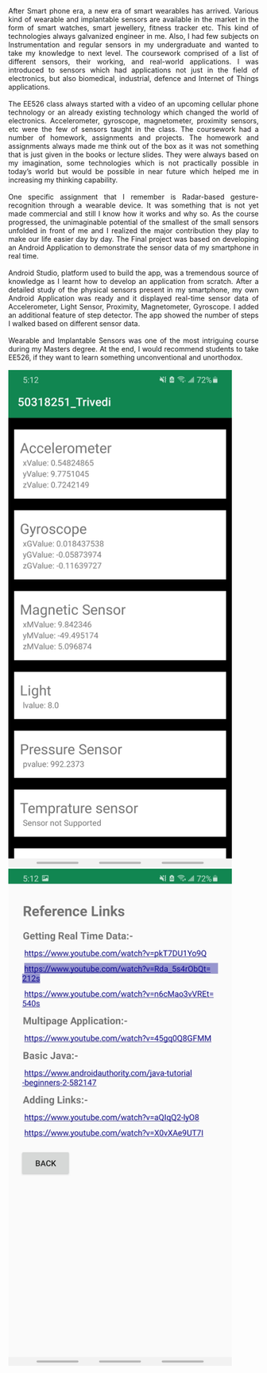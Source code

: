 <div style="text-align: justify">
<span style="text-align:justify;">After Smart phone era, a new era of smart wearables has arrived. Various kind of wearable and implantable sensors are available in the market in the form of smart watches, smart jewellery, fitness tracker etc. This kind of technologies always galvanized engineer in me. Also, I had few subjects on Instrumentation and regular sensors in my undergraduate and wanted to take my knowledge to next level. The coursework comprised of a list of different sensors, their working, and real-world applications. I was introduced to sensors which had applications not just in the field of electronics, but also biomedical, industrial, defence and Internet of Things applications.<br></span>
  <br>
<span style="text-align:justify;">The EE526 class always started with a video of an upcoming cellular phone technology or an already existing technology which changed the world of electronics. Accelerometer, gyroscope, magnetometer, proximity sensors, etc were the few of sensors taught in the class. The coursework had a number of homework, assignments and projects. The homework and assignments always made me think out of the box as it was not something that is just given in the books or lecture slides. They were always based on my imagination, some technologies which is not practically possible in today’s world but would be possible in near future which helped me in increasing my thinking capability. <br></span> 
 <br>
<span style="text-align:justify;">One specific assignment that I remember is Radar-based gesture-recognition through a wearable device. It was something that is not yet made commercial and still I know how it works and why so. As the course progressed, the unimaginable potential of the smallest of the small sensors unfolded in front of me and I realized the major contribution they play to make our life easier day by day. The Final project was based on developing an Android Application to demonstrate the sensor data of my smartphone in real time. <br></span><br>
<span style="text-align:justify;">Android Studio, platform used to build the app, was a tremendous source of knowledge as I learnt how to develop an application from scratch. After a detailed study of the physical sensors present in my smartphone, my own Android Application was ready and it displayed real-time sensor data of Accelerometer, Light Sensor, Proximity, Magnetometer, Gyroscope. I added an additional feature of step detector. The app showed the number of steps I walked based on different sensor data. <br></span>
  <br>
<span style="text-align:justify;">Wearable and Implantable Sensors was one of the most intriguing course during my Masters degree. At the end, I would recommend students to take EE526, if they want to learn something unconventional and unorthodox. <br></span>
  <br>
</div>
<img src="page1.jpg"  width="450" height="1000"/>  <img src="page2.jpg"  width="450" height="1000"/>

